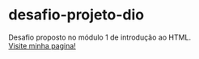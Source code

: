﻿# desafio-projeto-dio
Desafio proposto no módulo 1 de introdução ao HTML. <br> 
<a href="https://maikonmilani.github.io/desafio-projeto-dio/#inicio">Visite minha pagina!</a>
